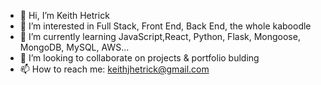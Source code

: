 - 👋 Hi, I’m Keith Hetrick
- 👀 I’m interested in Full Stack, Front End, Back End, the whole kaboodle
- 🌱 I’m currently learning JavaScript,React, Python, Flask, Mongoose, MongoDB, MySQL, AWS...
- 💞️ I’m looking to collaborate on projects & portfolio bulding
- 📫 How to reach me: keithjhetrick@gmail.com

<!---
keithhetrick/keithhetrick is a ✨ special ✨ repository because its `README.md` (this file) appears on your GitHub profile.
You can click the Preview link to take a look at your changes.
--->
